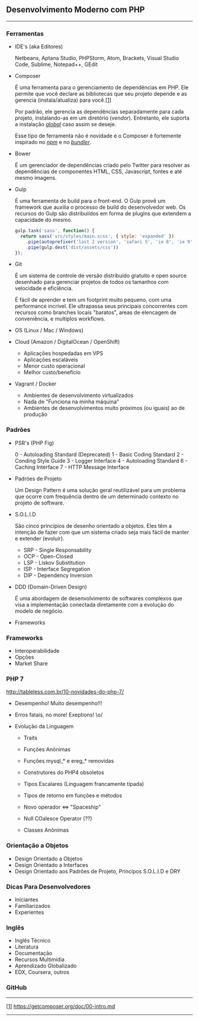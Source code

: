 ## Desenvolvimento Moderno com PHP
---

### Ferramentas

- IDE's (aka Editores)

    Netbeans, Aptana Studio, PHPStorm, Atom, Brackets, Visual Studio Code, Sublime, Notepad++, GEdit

- Composer

    É uma ferramenta para o gerenciamento de dependências em PHP. Ele permite que você declare as bibliotecas que seu projeto depende e as gerencia (instala/atualiza) para você.[[1]]

    Por padrão, ele gerencia as dependências separadamente para cada projeto, instalando-as em um diretório (*vendor*). Entretanto, ele suporta a instalação *[global](https://getcomposer.org/doc/03-cli.md#global)* caso assim se deseje.

    Esse tipo de ferramenta não é novidade e o Composer é fortemente inspirado no *[npm](https://npmjs.org/)* e no *[bundler](http://bundler.io/)*.

- Bower

    É um gerenciador de dependências criado pelo Twitter para resolver as dependências de componentes HTML, CSS, Javascript, fontes e até mesmo imagens.

- Gulp

    É uma ferramenta de build para o front-end. O Gulp provê um framework que auxilia o processo de build do desenvolvedor web. Os recursos do Gulp são distribuiídos em forma de plugins que extendem a capacidade do mesmo.

    ```javascript
    gulp.task('sass', function() {
      return sass('src/styles/main.scss', { style: 'expanded' })
        .pipe(autoprefixer('last 2 version', 'safari 5', 'ie 8', 'ie 9', 'opera 12.1', 'ios 6', 'android 4'))
        .pipe(gulp.dest('dist/assets/css'))
    });
    ```

- Git

    É um sistema de controle de versão distribuído gratuito e open source desenhado para gerenciar projetos de todos os tamanhos com velocidade e eficiência.
    
    É fácil de aprender e tem um footprint muito pequeno, com uma performance incrível. Ele ultrapassa seus principais concorrentes com recursos como branches locais "baratos", areas de elencagem de conveniência, e multiplos workflows.

- OS (Linux / Mac / Windows)

- Cloud (Amazon / DigitalOcean / OpenShift)

    - Aplicações hospedadas em VPS
    - Aplicações escaláveis
    - Menor custo operacional
    - Melhor custo/benefício

- Vagrant / Docker

    - Ambientes de desenvolvimento virtualizados
    - Nada de "Funciona na minha máquina"
    - Ambientes de desenvolvimentos muito próximos (ou iguais) ao de produção

### Padrões

- PSR's (PHP Fig)

    0 - Autoloading Standard (Deprecated)
    1 - Basic Coding Standard
    2 - Conding Style Guide
    3 - Logger Interface
    4 - Autoloading Standard
    6 - Caching Interface
    7 - HTTP Message Interface

- Padrões de Projeto

    Um Design Pattern é uma solução geral reutilizável para um problema que ocorre com frequência dentro de um determinado contexto no projeto de software. 

- S.O.L.I.D

    São cinco princípios de desenho orientado a objetos. Eles têm a intenção de fazer com que um sistema criado seja mais fácil de manter e extender (evoluir).
    
    - SRP - Single Responsability
    - OCP - Open-Closed
    - LSP - Liskov Substitution
    - ISP - Interface Segregation
    - DIP - Dependency Inversion

- DDD (Domain-Driven Design)

    É uma abordagem de desenvolvimento de softwares complexos que visa a implementação conectada diretamente com a evolução do modelo de negócio.

- Frameworks

### Frameworks

- Interoperabilidade
- Opções
- Market Share

### PHP 7

http://tableless.com.br/10-novidades-do-php-7/

- Desempenho! Muito desempenho!!!
- Erros fatais, no more! Exeptions! \o/
- Evolução da Linguagem

    - Traits
    - Funções Anônimas

    - Funções mysql_* e ereg_* removidas 
    - Construtores do PHP4 obsoletos
    - Tipos Escalares (Linguagem francamente tipada)
    - Tipos de retorno em funções e métodos
    - Novo operador <=> "Spaceship"
    - Null COalesce Operator (??)
    - Classes Anônimas



### Orientação a Objetos

- Design Orientado a Objetos
- Design Orientado a Interfaces
- Design Orientado aos Padrões de Projeto, Princípos S.O.L.I.D e DRY

### Dicas Para Desenvolvedores

- Iniciantes
- Familiarizados
- Experientes

### Inglês

- Inglês Técnico
- Literatura
- Documentação
- Recursos Multimídia
- Aprendizado Globalizado
- EDX, Coursera, outros

### GitHub

---
[[1]] https://getcomposer.org/doc/00-intro.md

---
[1]: https://getcomposer.org/doc/00-intro.md
